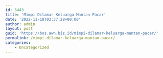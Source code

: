 ```yaml
---
id: 5443
title: 'Mimpi Dilamar Keluarga Mantan Pacar'
date: '2022-11-10T03:37:28+00:00'
author: admin
layout: post
guid: 'https://bos.awn.biz.id/mimpi-dilamar-keluarga-mantan-pacar/'
permalink: /mimpi-dilamar-keluarga-mantan-pacar/
categories:
    - Uncategorized
---
```


